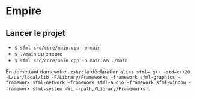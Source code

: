 # Empire

## Lancer le projet

- `$ sfml src/core/main.cpp -o main`
- `$ ./main`
ou encore
- `$ sfml src/core/main.cpp -o main && ./main`

En admettant dans votre `.zshrc` la déclaration `alias sfml='g++ -std=c++20 -L/usr/local/lib -F/Library/Frameworks -framework sfml-graphics -framework sfml-network -framework sfml-audio -framework sfml-window -framework sfml-system -Wl,-rpath,/Library/Frameworks'`.
